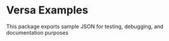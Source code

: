 # Versa Examples

This package exports sample JSON for testing, debugging, and documentation purposes
